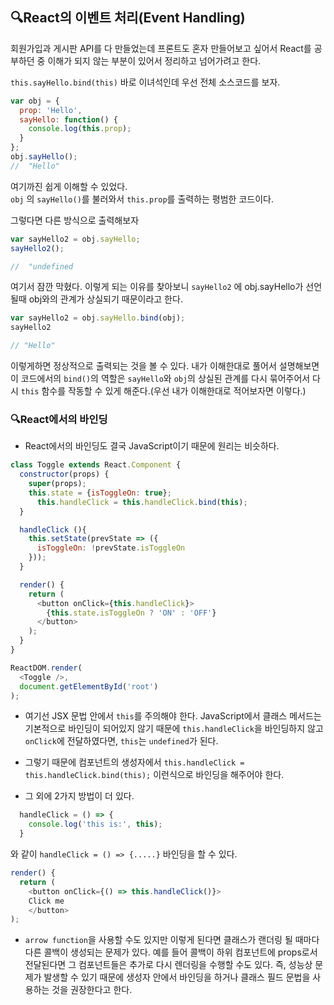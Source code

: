 ## 🔍React의 이벤트 처리(Event Handling)

회원가입과 게시판 API를 다 만들었는데 프론트도 혼자 만들어보고 싶어서 React를 공부하던 중 이해가 되지 않는 부분이 있어서 정리하고 넘어가려고 한다.

`this.sayHello.bind(this)` 바로 이녀석인데 우선 전체 소스코드를 보자.

``` javascript
var obj = {
  prop: 'Hello',
  sayHello: function() {
    console.log(this.prop);
  }
};
obj.sayHello(); 
//  "Hello"
```

여기까진 쉽게 이해할 수 있었다.    
`obj` 의 `sayHello()`를 불러와서 `this.prop`를 출력하는 평범한 코드이다.

그렇다면 다른 방식으로 출력해보자

```javascript
var sayHello2 = obj.sayHello;
sayHello2();

//  "undefined
```

여기서 잠깐 막혔다. 이렇게 되는 이유를 찾아보니 `sayHello2` 에 obj.sayHello가 선언될때 obj와의 관계가 상실되기 때문이라고 한다.

```javascript
var sayHello2 = obj.sayHello.bind(obj);
sayHello2

// "Hello"
```

이렇게하면 정상적으로 출력되는 것을 볼 수 있다.
내가 이해한대로 풀어서 설명해보면 이 코드에서의 `bind()`의 역할은 `sayHello`와 `obj`의 상실된 관계를 다시 묶어주어서 다시 `this` 함수를 작동할 수 있게 해준다.(우선 내가 이해한대로 적어보자면 이렇다.)


### 🔍React에서의 바인딩
* React에서의 바인딩도 결국 JavaScript이기 때문에 원리는 비슷하다.

```javascript
class Toggle extends React.Component {
  constructor(props) {
    super(props);
    this.state = {isToggleOn: true};
      this.handleClick = this.handleClick.bind(this);
  }

  handleClick (){
    this.setState(prevState => ({
      isToggleOn: !prevState.isToggleOn
    }));
  }

  render() {
    return (
      <button onClick={this.handleClick}>
        {this.state.isToggleOn ? 'ON' : 'OFF'}
      </button>
    );
  }
}

ReactDOM.render(
  <Toggle />,
  document.getElementById('root')
);
```

* 여기선 JSX 문법 안에서 `this`를 주의해야 한다.
JavaScript에서 클래스 메서드는 기본적으로 바인딩이 되어있지 않기 때문에 `this.handleClick`을 바인딩하지 않고 `onClick`에 전달하였다면, `this`는 `undefined`가 된다.

* 그렇기 때문에 컴포넌트의 생성자에서 `this.handleClick = this.handleClick.bind(this);` 이런식으로 바인딩을 해주어야 한다.

* 그 외에 2가지 방법이 더 있다.
```javascript
  handleClick = () => {    
    console.log('this is:', this);  
  }
```
와 같이 `handleClick = () => {.....}` 바인딩을 할 수 있다.


```javascript
render() {
  return (      
    <button onClick={() => this.handleClick()}>         
    Click me
    </button>
);
```
* `arrow function`을 사용할 수도 있지만 이렇게 된다면 클래스가 랜더링 될 때마다 다른 콜백이 생성되는 문제가 있다. 예를 들어 콜백이 하위 컴포넌트에 props로서 전달된다면 그 컴포넌트들은 추가로 다시 렌더링을 수행할 수도 있다. 즉, 성능상 문제가 발생할 수 있기 때문에 생성자 안에서 바인딩을 하거나 클래스 필드 문법을 사용하는 것을 권장한다고 한다.